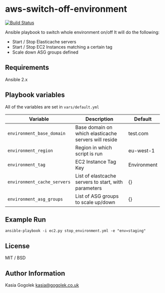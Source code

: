 # aws-switch-off-environment

[![Build Status](https://travis-ci.org/kgogolek/aws-switch-off-environment.svg?branch=master)](https://travis-ci.org/kgogolek/aws-switch-off-environment)

Ansible playbook to switch whole environment on/off
It will do the following:
* Start / Stop Elasticache servers
* Start / Stop EC2 Instances matching a certain tag
* Scale down ASG groups defined

## Requirements

Ansible 2.x

## Playbook variables

All of the variables are set in ```vars/default.yml```

|Variable|Description|Default|
|---|---|---|
|```environment_base_domain```|Base domain on which elasticache servers will reside|test.com|
|```environment_region```|Region in which script is run|eu-west-1|
|```environment_tag```|EC2 Instance Tag Key|Environment|
|```environment_cache_servers```|List of elastcache servers to start, with parameters|{}|
|```environment_asg_groups```|List of ASG groups to scale up/down|{}|

## Example Run

    ansible-playbook -i ec2.py stop_environment.yml -e "env=staging"

## License

MIT / BSD

## Author Information

Kasia Gogolek <kasia@gogolek.co.uk>